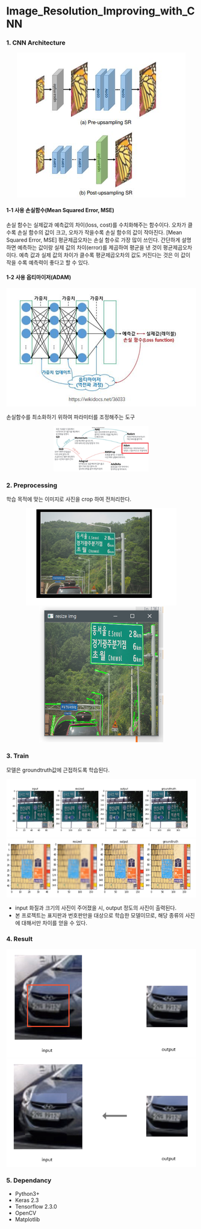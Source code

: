 # Image_Resolution_Improving_with_CNN
### 1. CNN Architecture
<div align="center" width="80%" height="5%">
	<img src="./Project-SRservice/Document/CNN layer.JPG"/>
</div>

#### 1-1 사용 손실함수(Mean Squared Error, MSE)
손실 함수는 실제값과 예측값의 차이(loss, cost)를 수치화해주는 함수이다.
오차가 클수록 손실 함수의 값이 크고, 오차가 작을수록 손실 함수의 값이 작아진다.
[Mean Squared Error, MSE]
평균제곱오차는 손실 함수로 가장 많이 쓰인다. 간단하게 설명하면 예측하는 값이랑 실제 값의 차이(error)를 제곱하여 평균을 낸 것이 평균제곱오차이다. 
예측 값과 실제 값의 차이가 클수록 평균제곱오차의 값도 커진다는 것은 이 값이 작을 수록 예측력이 좋다고 할 수 있다.

#### 1-2 사용 옵티마이저(ADAM)
<div align="center" "80%" height="5%">
	<img src="./Project-SRservice/Document/Optimizer.JPG" width="inherit"/>

</div>

손실함수를 최소화하기 위하여 파라미터를 조정해주는 도구
<div align="center" "80%" height="5%">
	<img src="./Project-SRservice/Document/Adam_Optimizer.png" width="50%"/>
</div>

### 2. Preprocessing 
학습 목적에 맞는 이미지로 사진을 crop 하여 전처리한다.

<div align="center" "80%" height="5%">
	<img src="./Project-SRservice/Document/train_image.png"/>
	<img src="./Project-SRservice/Document/preprocessing_image.png"/>
</div>

### 3. Train
모델은 groundtruth값에 근접하도록 학습된다.
<div align="center" "80%" height="5%">
	<img src="./Project-SRservice/Document/train_result.png" width="inherit"/>
	<img src="./Project-SRservice/Document/train_result2.png" width="inherit"/>
</div>

- input 화질과 크기의 사진이 주어졌을 시, output 정도의 사진이 출력된다.
- 본 프로젝트는 표지판과 번호판만을 대상으로 학습한 모델이므로, 해당 종류의 사진에 대해서만 차이를 얻을 수 있다.
       
### 4. Result
<div align="center" "80%" height="5%">
	<img src="./Project-SRservice/Document/test_result1.png" width="inherit"/>
	<img src="./Project-SRservice/Document/test_result2.png" width="inherit"/>
</div>

  
### 5. Dependancy
- Python3+
- Keras 2.3
- Tensorflow 2.3.0
- OpenCV
- Matplotlib
